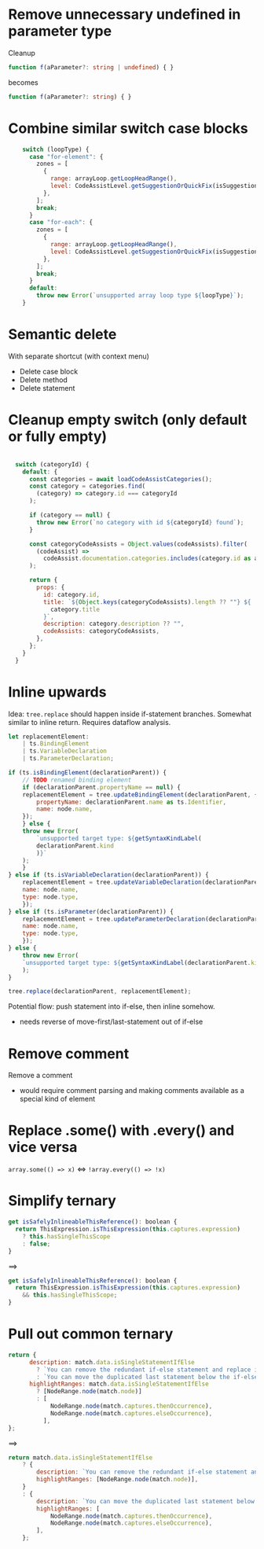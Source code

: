 # Remove unnecessary undefined in parameter type
Cleanup

```typescript
function f(aParameter?: string | undefined) { }
```

becomes

```typescript
function f(aParameter?: string) { }
```

# Combine similar switch case blocks
```javascript
    switch (loopType) {
      case "for-element": {
        zones = [
          {
            range: arrayLoop.getLoopHeadRange(),
            level: CodeAssistLevel.getSuggestionOrQuickFix(isSuggestion),
          },
        ];
        break;
      }
      case "for-each": {
        zones = [
          {
            range: arrayLoop.getLoopHeadRange(),
            level: CodeAssistLevel.getSuggestionOrQuickFix(isSuggestion),
          },
        ];
        break;
      }
      default:
        throw new Error(`unsupported array loop type ${loopType}`);
    }
```

# Semantic delete
With separate shortcut (with context menu)
* Delete case block
* Delete method
* Delete statement

# Cleanup empty switch (only default or fully empty)
```javascript

  switch (categoryId) {
    default: {
      const categories = await loadCodeAssistCategories();
      const category = categories.find(
        (category) => category.id === categoryId
      );

      if (category == null) {
        throw new Error(`no category with id ${categoryId} found`);
      }

      const categoryCodeAssists = Object.values(codeAssists).filter(
        (codeAssist) =>
          codeAssist.documentation.categories.includes(category.id as any)
      );

      return {
        props: {
          id: category.id,
          title: `${Object.keys(categoryCodeAssists).length ?? ""} ${
            category.title
          }`,
          description: category.description ?? "",
          codeAssists: categoryCodeAssists,
        },
      };
    }
  }
```

# Inline upwards
Idea: `tree.replace` should happen inside if-statement branches. Somewhat similar to inline return. Requires dataflow analysis.

```javascript
let replacementElement:
    | ts.BindingElement
    | ts.VariableDeclaration
    | ts.ParameterDeclaration;

if (ts.isBindingElement(declarationParent)) {
    // TODO renamed binding element
    if (declarationParent.propertyName == null) {
    replacementElement = tree.updateBindingElement(declarationParent, {
        propertyName: declarationParent.name as ts.Identifier,
        name: node.name,
    });
    } else {
    throw new Error(
        `unsupported target type: ${getSyntaxKindLabel(
        declarationParent.kind
        )}`
    );
    }
} else if (ts.isVariableDeclaration(declarationParent)) {
    replacementElement = tree.updateVariableDeclaration(declarationParent, {
    name: node.name,
    type: node.type,
    });
} else if (ts.isParameter(declarationParent)) {
    replacementElement = tree.updateParameterDeclaration(declarationParent, {
    name: node.name,
    type: node.type,
    });
} else {
    throw new Error(
    `unsupported target type: ${getSyntaxKindLabel(declarationParent.kind)}`
    );
}

tree.replace(declarationParent, replacementElement);
```

Potential flow: push statement into if-else, then inline somehow.
* needs reverse of move-first/last-statement out of if-else

# Remove comment
Remove a comment
- would require comment parsing and making comments available as a special kind of element

# Replace .some() with .every() and vice versa
`array.some(() => x)` <=> `!array.every(() => !x)`

# Simplify ternary
```javascript
get isSafelyInlineableThisReference(): boolean {
  return ThisExpression.isThisExpression(this.captures.expression)
    ? this.hasSingleThisScope
    : false;
}
```
==>
```javascript
get isSafelyInlineableThisReference(): boolean {
  return ThisExpression.isThisExpression(this.captures.expression)
    && this.hasSingleThisScope;
}
```

# Pull out common ternary
```javascript
return {
      description: match.data.isSingleStatementIfElse
        ? `You can remove the redundant if-else statement and replace it with its content.`
        : `You can move the duplicated last statement below the if-else statement.`,
      highlightRanges: match.data.isSingleStatementIfElse
        ? [NodeRange.node(match.node)]
        : [
            NodeRange.node(match.captures.thenOccurrence),
            NodeRange.node(match.captures.elseOccurrence),
          ],
};
```
==>
```javascript
return match.data.isSingleStatementIfElse
    ? {
        description: `You can remove the redundant if-else statement and replace it with its content.`,
        highlightRanges: [NodeRange.node(match.node)],
    }
    : {
        description: `You can move the duplicated last statement below the if-else statement.`,
        highlightRanges: [
            NodeRange.node(match.captures.thenOccurrence),
            NodeRange.node(match.captures.elseOccurrence),
        ],
    };
```